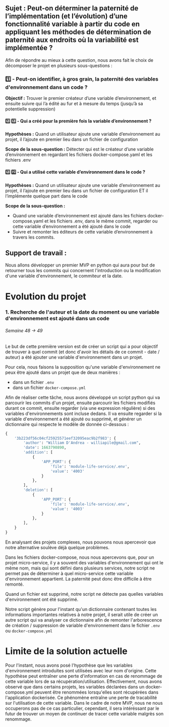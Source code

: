 
## Sujet : Peut-on déterminer la paternité de l’implémentation (et l’évolution) d’une fonctionnalité variable à partir du code en appliquant les méthodes de détermination de paternité aux endroits où la variabilité est implémentée ?

Afin de répondre au mieux à cette question, nous avons fait le choix de décomposer le projet en plusieurs sous-questions :

### 1️⃣ - Peut-on identifier, à gros grain,  la paternité des variables d'environnement dans un code ?
**Objectif :** Trouver le premier créateur d’une variable d’environnement, et ensuite suivre qui l’a édité au fur et à mesure du temps (jusqu’à sa potentielle suppression)

#### 1️⃣ 1️⃣ - Qui a créé pour la première fois la variable d’environnement ?

**Hypothèses :** Quand un utilisateur ajoute une variable d’environnement au projet, il l’ajoute en premier lieu dans un fichier de configuration


**Scope de la sous-question :** Détecter qui est le créateur d’une variable d’environnement en regardant les fichiers docker-compose.yaml et les fichiers .env


#### 1️⃣ 2️⃣ - Qui a utilisé cette variable d’environnement dans le code ?

**Hypothèses :** Quand un utilisateur ajoute une variable d’environnement au projet, il l’ajoute en premier lieu dans un fichier de configuration ET il l’implémente quelque part dans le code

**Scope de la sous-question :**
* Quand une variable d’environnement est ajouté dans les fichiers docker-compose.yaml et les fichiers .env, dans le même commit, regarder ou cette variable d’environnement a été ajouté dans le code
* Suivre et remonter les éditeurs de cette variable d’environnement à travers les commits.



## Support de travail :

Nous allons développer un premier MVP en python qui aura pour but de retourner tous les commits qui concernent l'introduction ou la modification d'une variable d'environnement, le commiteur et la date.


# Evolution du projet

### 1. Recherche de l'auteur et la date du moment ou une variable d'environnement est ajouté dans un code
###### Semaine 48 -> 49

Le but de cette première version est de créer un script qui a pour objectif de trouver à quel commit (et donc d'avoir
les détails de ce commit - date / auteur) a été ajouter une variable d'environnement dans un projet.

Pour cela, nous faisons la supposition qu'une variable d'environnement ne peux être ajouté dans un projet que de deux manières :
* dans un fichier `.env`
* dans un fichier `docker-compose.yml`

Afin de réaliser cette tâche, nous avons développé un script python qui va parcourir les commits d'un projet, ensuite parcourir les fichiers modifiés durant ce commit, ensuite regarder (via une expression régulière)
si des variables d'environnements sont incluse dedans. Il va ensuite regarder si la variable d'environnement a été ajouté ou supprimé, et générer un dictionnaire qui respecte le modèle de donnée ci-dessous :

```python
{    
    '3b223df56c04cf25925571eef32095eac9b2f983': {
        'author': "William D'Andrea - williapile@gmail.com", 
        'date': 1663790890, 
        'addition': [
            {   
                'APP_PORT': {
                    'file': 'module-life-service/.env', 
                    'value': '4003'
                }
            },
        ],
        'deletion': [
            {
                'APP_PORT': {
                    'file': 'module-life-service/.env',
                    'value': '4003'
                }
            },
        ],
    }
}
 ```

En analysant des projets complexes, nous pouvons nous apercevoir que notre alternative soulève déjà quelque problèmes.

Dans les fichiers docker-compose, nous nous apercevons que, pour un projet micro-service, il y a souvent des variables
d'environnement qui ont le même nom, mais qui sont défini dans plusieurs services, notre script ne permet pas de déterminer
à quel micro-service cette variable d'environnement appartient. La paternité peut donc être difficile à être remonté.

Quand un fichier est supprimé, notre script ne détecte pas quelles variables d'environnement ont été supprimé.

Notre script génère pour l'instant qu'un dictionnaire contenant toutes les informations importantes relatives à notre projet, 
il serait utile de créer un autre script qui va analyser ce dictionnaire afin de remonter l'arborescence de création / suppression
de variable d'environnement dans le fichier `.env` ou `docker-compose.yml`

# Limite de la solution actuelle

Pour l'instant, nous avons posé l'hypothèse que les variables d'environnement introduites sont utilisées avec leur nom d'origine. 
Cette hypothèse peut entraîner une perte d'information en cas de renommage de cette variable lors de sa récupération/utilisation. Effectivement, nous avons observé que dans certains projets, les variables déclarées dans un docker-compose.yml peuvent être renommées lorsqu'elles sont récupérées dans l'application dockerisée. 
Ce phénomène entraîne une perte de tracabilité sur l'utilisation de cette variable.
Dans le cadre de notre MVP, nous ne nous occuperons pas de ce cas particulier, cependant, il sera intéréssant par le futur de trouver un moyen de continuer de tracer cette variable malgrès son renommage.

